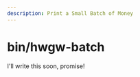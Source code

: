 ```yaml
---
description: Print a Small Batch of Money
---
```


# bin/hwgw-batch

I'll write this soon, promise!
